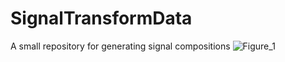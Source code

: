 # SignalTransformData
A small repository for generating signal compositions
![Figure_1](https://user-images.githubusercontent.com/18575358/219367677-0ee1af2c-6b80-4c9a-9880-52ede7e72fd7.png)
